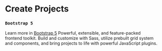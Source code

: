 # Create Projects

### `Bootstrap 5`

Learn more in [Bootstrap 5](https://getbootstrap.com/) Powerful, extensible, and feature-packed frontend toolkit. Build and customize with Sass, utilize prebuilt grid system and components, and bring projects to life with powerful JavaScript plugins.
